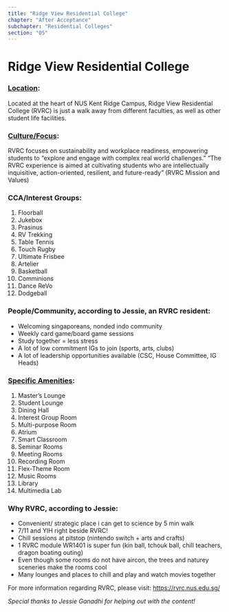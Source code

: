 ```yaml
---
title: "Ridge View Residential College"
chapter: "After Acceptance"
subchapter: "Residential Colleges"
section: "05"
---
```


# Ridge View Residential College

### [Location](https://rvrc.nus.edu.sg/about-us/the-rvrc-experience/):

Located at the heart of NUS Kent Ridge Campus, Ridge View Residential College (RVRC) is just a walk away from different faculties, as well as other student life facilities.

### [Culture/Focus](https://rvrc.nus.edu.sg/about-us/mission-values/):

RVRC focuses on sustainability and workplace readiness, empowering students to “explore and engage with complex real world challenges.”
“The RVRC experience is aimed at cultivating students who are intellectually inquisitive, action-oriented, resilient, and future-ready” (RVRC Mission and Values)

### CCA/Interest Groups:

1. Floorball
2. Jukebox
3. Prasinus
4. RV Trekking
5. Table Tennis
6. Touch Rugby
7. Ultimate Frisbee
8. Artelier
9. Basketball
10. Comminions
11. Dance ReVo
12. Dodgeball

### People/Community, according to Jessie, an RVRC resident:

- Welcoming singaporeans, nonded indo community
- Weekly card game/board game sessions
- Study together = less stress
- A lot of low commitment IGs to join (sports, arts, clubs)
- A lot of leadership opportunities available (CSC, House Committee, IG Heads)

### [Specific Amenities](https://rvrc.nus.edu.sg/college-life/facilities/):

1. Master’s Lounge
2. Student Lounge
3. Dining Hall
4. Interest Group Room
5. Multi-purpose Room
6. Atrium
7. Smart Classroom
8. Seminar Rooms
9. Meeting Rooms
10. Recording Room
11. Flex-Theme Room
12. Music Rooms
13. Library
14. Multimedia Lab

### Why RVRC, according to Jessie:

- Convenient/ strategic place i can get to science by 5 min walk
- 7/11 and YIH right beside RVRC!
- Chill sessions at pitstop (nintendo switch + arts and crafts)
- 1 RVRC module WR1401 is super fun (kin ball, tchouk ball, chill teachers, dragon boating outing)
- Even though some rooms do not have aircon, the trees and naturey sceneries make the rooms cool
- Many lounges and places to chill and play and watch movies together

For more information regarding RVRC, please visit: https://rvrc.nus.edu.sg/

_Special thanks to Jessie Ganadhi for helping out with the content!_
